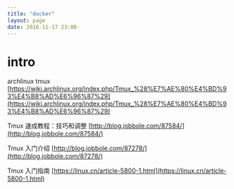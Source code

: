 ```yaml
---
title: "docker"
layout: page
date: 2016-11-17 23:00
---
```


# intro

archlinux tmux [https://wiki.archlinux.org/index.php/Tmux_%28%E7%AE%80%E4%BD%93%E4%B8%AD%E6%96%87%29](https://wiki.archlinux.org/index.php/Tmux_%28%E7%AE%80%E4%BD%93%E4%B8%AD%E6%96%87%29)


Tmux 速成教程：技巧和调整 [http://blog.jobbole.com/87584/](http://blog.jobbole.com/87584/)

Tmux 入门介绍 [http://blog.jobbole.com/87278/](http://blog.jobbole.com/87278/)

Tmux 入门指南 [https://linux.cn/article-5800-1.html](https://linux.cn/article-5800-1.html)